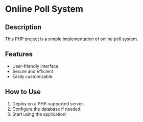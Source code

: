 # Online Poll System

## Description
This PHP project is a simple implementation of online poll system.

## Features
- User-friendly interface
- Secure and efficient
- Easily customizable

## How to Use
1. Deploy on a PHP-supported server.
2. Configure the database if needed.
3. Start using the application!